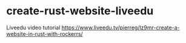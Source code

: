 # create-rust-website-liveedu
Liveedu video tutorial https://www.liveedu.tv/pierreg/lz9mr-create-a-website-in-rust-with-rockerrs/
